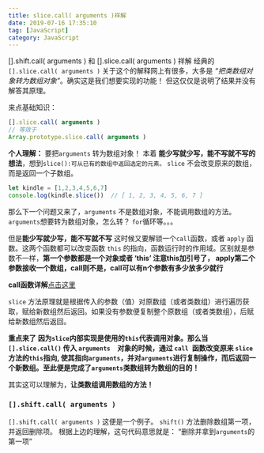 ```yaml
---
title: slice.call( arguments )祥解
date: 2019-07-16 17:35:10
tag: [JavaScript]
category: JavaScript
---
```

[].shift.call( arguments ) 和 [].slice.call( arguments ) 祥解
经典的 `[].slice.call( arguments )` 关于这个的解释网上有很多，大多是 _“把类数组对象转为数组对象”_。确实这是我们想要实现的功能！ 但这仅仅是说明了结果并没有解答其原理。
<!-- more -->
来点基础知识：
```javascript
[].slice.call( arguments )
// 等效于
Array.prototype.slice.call( arguments )
```

**个人理解：**
要把`arguments` 转为数组对象！
本着 **能少写就少写，能不写就不写的想法**，想到` slice():可从已有的数组中返回选定的元素。 `
`slice` 不会改变原来的数组，而是返回一个子数组。
```javascript
let kindle = [1,2,3,4,5,6,7]
console.log(kindle.slice())  // [ 1, 2, 3, 4, 5, 6, 7 ]
```
那么下一个问题又来了，`arguments` 不是数组对象，不能调用数组的方法。
` arguments `想要转为数组对象，怎么转？ ` for `循环等。。。

 但是**能少写就少写，能不写就不写**
 这时候又要解锁一个` call `函数，或者 `apply` 函数。这两个函数都可以改变函数 `this` 的指向，函数运行时的作用域。区别就是参数不一样，**第一个参数都是一个对象或者 ‘this’ 注意this加引号了，  apply第二个参数接收一个数组，call则不是，call可以有n个参数有多少放多少就行**

**call函数详解**[点击这里](https://mrceel.cn/call%E5%87%BD%E6%95%B0%E7%90%86%E8%A7%A3.html)

`slice` 方法原理就是根据传入的参数（值）对原数组（或者类数组）进行遍历获取，赋给新数组然后返回。如果没有参数便复制整个原数组（或者类数组），后赋给新数组然后返回。

**重点来了**
**因为` slice `内部实现是使用的` this `代表调用对象。那么当` [].slice.call() ` 传入 `arguments  `对象的时候，通过 `call `函数改变原来 `slice`方法的` this `指向, 使其指向` arguments `，并对` arguments `进行复制操作，而后返回一个新数组。至此便是完成了` arguments `类数组转为数组的目的！**

其实这可以理解为，**让类数组调用数组的方法！**
### `[].shift.call( arguments )` 
`[].shift.call( arguments )` 这便是一个例子。
`shift()` 方法删除数组第一项，并返回删除项。
根据上边的理解，这句代码意思就是： “删除并拿到`arguments`的第一项”